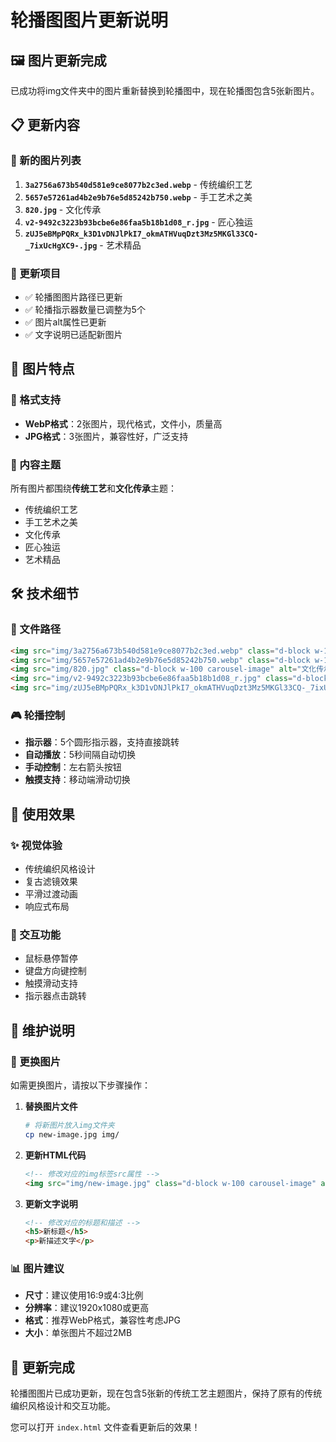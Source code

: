 # 轮播图图片更新说明

## 🖼️ 图片更新完成

已成功将img文件夹中的图片重新替换到轮播图中，现在轮播图包含5张新图片。

## 📋 更新内容

### 🎯 新的图片列表
1. **`3a2756a673b540d581e9ce8077b2c3ed.webp`** - 传统编织工艺
2. **`5657e57261ad4b2e9b76e5d85242b750.webp`** - 手工艺术之美
3. **`820.jpg`** - 文化传承
4. **`v2-9492c3223b93bcbe6e86faa5b18b1d08_r.jpg`** - 匠心独运
5. **`zUJ5eBMpPQRx_k3D1vDNJlPkI7_okmATHVuqDzt3Mz5MKGl33CQ-_7ixUcHgXC9-.jpg`** - 艺术精品

### 🔄 更新项目
- ✅ 轮播图图片路径已更新
- ✅ 轮播指示器数量已调整为5个
- ✅ 图片alt属性已更新
- ✅ 文字说明已适配新图片

## 🎨 图片特点

### 📱 格式支持
- **WebP格式**：2张图片，现代格式，文件小，质量高
- **JPG格式**：3张图片，兼容性好，广泛支持

### 🎯 内容主题
所有图片都围绕**传统工艺**和**文化传承**主题：
- 传统编织工艺
- 手工艺术之美
- 文化传承
- 匠心独运
- 艺术精品

## 🛠️ 技术细节

### 📁 文件路径
```html
<img src="img/3a2756a673b540d581e9ce8077b2c3ed.webp" class="d-block w-100 carousel-image" alt="传统工艺">
<img src="img/5657e57261ad4b2e9b76e5d85242b750.webp" class="d-block w-100 carousel-image" alt="手工艺术">
<img src="img/820.jpg" class="d-block w-100 carousel-image" alt="文化传承">
<img src="img/v2-9492c3223b93bcbe6e86faa5b18b1d08_r.jpg" class="d-block w-100 carousel-image" alt="匠心独运">
<img src="img/zUJ5eBMpPQRx_k3D1vDNJlPkI7_okmATHVuqDzt3Mz5MKGl33CQ-_7ixUcHgXC9-.jpg" class="d-block w-100 carousel-image" alt="艺术精品">
```

### 🎮 轮播控制
- **指示器**：5个圆形指示器，支持直接跳转
- **自动播放**：5秒间隔自动切换
- **手动控制**：左右箭头按钮
- **触摸支持**：移动端滑动切换

## 🎪 使用效果

### ✨ 视觉体验
- 传统编织风格设计
- 复古滤镜效果
- 平滑过渡动画
- 响应式布局

### 🎯 交互功能
- 鼠标悬停暂停
- 键盘方向键控制
- 触摸滑动支持
- 指示器点击跳转

## 📝 维护说明

### 🔄 更换图片
如需更换图片，请按以下步骤操作：

1. **替换图片文件**
   ```bash
   # 将新图片放入img文件夹
   cp new-image.jpg img/
   ```

2. **更新HTML代码**
   ```html
   <!-- 修改对应的img标签src属性 -->
   <img src="img/new-image.jpg" class="d-block w-100 carousel-image" alt="新图片描述">
   ```

3. **更新文字说明**
   ```html
   <!-- 修改对应的标题和描述 -->
   <h5>新标题</h5>
   <p>新描述文字</p>
   ```

### 📊 图片建议
- **尺寸**：建议使用16:9或4:3比例
- **分辨率**：建议1920x1080或更高
- **格式**：推荐WebP格式，兼容性考虑JPG
- **大小**：单张图片不超过2MB

## 🎉 更新完成

轮播图图片已成功更新，现在包含5张新的传统工艺主题图片，保持了原有的传统编织风格设计和交互功能。

您可以打开 `index.html` 文件查看更新后的效果！
